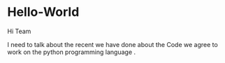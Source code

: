 # Hello-World

Hi Team

I need to talk about the recent we have done about the Code
we agree to work on the python programming language .
